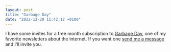 ```yaml
---
layout: post
title: "Garbage Day"
date: "2022-12-20 11:42:12 +0100"
---
```


I have some invites for a free month subscription to [Garbage Day](https://garbageday.email),
one of my favorite newsletters about the internet. If you want one [send me a message](mailto:garbage@javier.computer) and I'll invite you.
